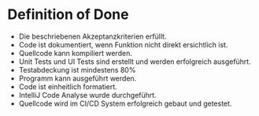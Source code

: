 # Definition of Done

* Die beschriebenen Akzeptanzkriterien erfüllt.
* Code ist dokumentiert, wenn Funktion nicht direkt ersichtlich ist.
* Quellcode kann kompiliert werden.
* Unit Tests und UI Tests sind erstellt und werden erfolgreich ausgeführt.
* Testabdeckung ist mindestens 80%
* Programm kann ausgeführt werden.
* Code ist einheitlich formatiert.
* IntelliJ Code Analyse wurde durchgeführt.
* Quellcode wird im CI/CD System erfolgreich gebaut und getestet.
